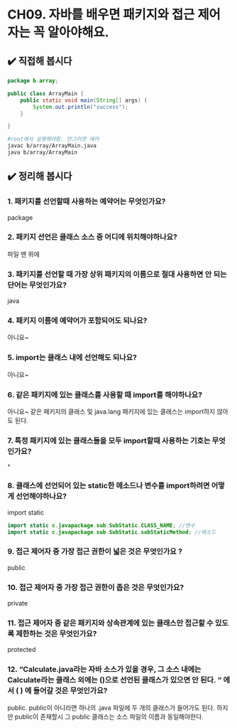# CH09. 자바를 배우면 패키지와 접근 제어자는 꼭 알아야해요.

## ✔️ 직접해 봅시다

```java
package b.array;

public class ArrayMain {
    public static void main(String[] args) {
        System.out.println("success");
    }

}
```

```bash
#root에서 실행해야함. 안그러면 에러
javac b/array/ArrayMain.java
java b/array/ArrayMain 
```

## ✔️ 정리해 봅시다

### 1. 패키지를 선언할때 사용하는 예약어는 무엇인가요?

package

### 2. 패키지 선언은 클래스 소스 중 어디에 위치해야하나요?

파일 맨 위에

### 3. 패키지를 선언할 때 가장 상위 패키지의 이름으로 절대 사용하면 안 되는 단어는 무엇인가요?

java

### 4. 패키지 이름에 예약어가 포함되어도 되나요?

아니요~

### 5. import는 클래스 내에 선언해도 되나요?

아니요~

### 6. 같은 패키지에 있는 클래스를 사용할 때 import를 해야하나요?

아니요~ 같은 패키지의 클래스 및 java.lang 패키지에 있는 클래스는 import하지 않아도 된다.

### 7. 특정 패키지에 있는 클래스들을 모두 import할때 사용하는 기호는 무엇인가요?

`*`

### 8. 클래스에 선언되어 있는 static한 메소드나 변수를 import하려면 어떻게 선언해야하나요?

import static

```java
import static c.javapackage.sub.SubStatic.CLASS_NAME; //변수 
import static c.javapackage.sub.SubStatic.subStaticMethod; //메소드
```

### 9. 접근 제어자 중 가장 접근 권한이 넓은 것은 무엇인가요 ?

public

### 10. 접근 제어자 중 가장 접근 권한이 좁은 것은 무엇인가요?

private

### 11. 접근 제어자 중 같은 패키지와 상속관계에 있는 클래스만 접근할 수 있도록 제한하는 것은 무엇인가요?

protected

### 12. “Calculate.java라는 자바 소스가 있을 경우, 그 소스 내에는 Calculate라는 클래스 외에는 ()으로 선언된 클래스가 있으면 안 된다. “ 에서 ( ) 에 들어갈 것은 무엇인가요?

public. public이 아니라면 하나의 .java 파일에 두 개의 클래스가 들어가도 된다. 하지만 public이 존재할시 그 public 클래스는 소스 파일의 이름과 동일해야한다.